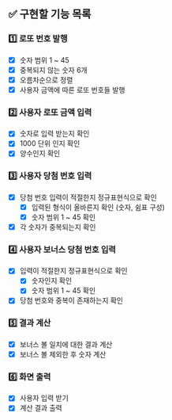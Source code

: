 ## ✅ 구현할 기능 목록
### 1️⃣ 로또 번호 발행
- [x] 숫자 범위 1 ~ 45
- [x] 중복되지 않는 숫자 6개
- [x] 오름차순으로 정렬
- [x] 사용자 금액에 따른 로또 번호들 발행

### 2️⃣ 사용자 로또 금액 입력
- [x] 숫자로 입력 받는지 확인 
- [x] 1000 단위 인지 확인
- [x] 양수인지 확인 

### 3️⃣ 사용자 당첨 번호 입력  
- [x] 당첨 번호 입력이 적절한지 정규표현식으로 확인
  - [x] 입력된 형식이 올바른지 확인 (숫자, 쉼표 구성)
  - [x] 숫자 범위 1 ~ 45 확인
- [x] 각 숫자가 중복되는지 확인

### 4️⃣ 사용자 보너스 당첨 번호 입력
- [x] 입력이 적절한지 정규표현식으로 확인
  - [x] 숫자인지 확인
  - [x] 숫자 범위 1 ~ 45 확인
- [x] 당첨 번호와 중복이 존재하는지 확인 

### 5️⃣ 결과 계산
- [x] 보너스 볼 일치에 대한 결과 계산
- [x] 보너스 볼 제외한 후 숫자 계산

### 6️⃣ 화면 출력
- [x] 사용자 입력 받기
- [x] 계산 결과 출력